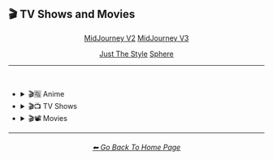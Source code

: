 <h2>🎬 TV Shows and Movies</h2>

<div align="center">

<a href="https://github.com/willwulfken/MidJourney-Styles-and-Keywords-Reference-Light/blob/text-gui/Pages/MJ_V2/Style_Pages/Sphere/TV_and_Movies.md">MidJourney V2</a>
<a href="https://github.com/willwulfken/MidJourney-Styles-and-Keywords-Reference-Light/blob/text-gui/Pages/MJ_V3/Style_Pages/Sphere/TV_and_Movies.md">MidJourney V3</a>

<a href="https://github.com/willwulfken/MidJourney-Styles-and-Keywords-Reference-Light/blob/text-gui/Pages/MJ_V3/Style_Pages/Just_The_Style/TV_and_Movies.md">Just The Style</a>
<a href="https://github.com/willwulfken/MidJourney-Styles-and-Keywords-Reference-Light/blob/text-gui/Pages/MJ_V3/Style_Pages/Sphere/TV_and_Movies.md">Sphere</a>

</div>

<hr>
<br>


- <details><summary>🎬🈯 Anime</summary><p><div align="center">

	| Pokemon | Pokémon |
	| :-: | :-: |
	| <img src="https://github.com/willwulfken/MidJourney-Styles-and-Keywords-Reference-Light/blob/text-gui/Images/MJ_V3/MidJourney_Styles_(sphere)/Drawing_and_Art_Mediums/sphere_Pokemon.webp?raw=true" width="256" /> | <img src="https://github.com/willwulfken/MidJourney-Styles-and-Keywords-Reference-Light/blob/text-gui/Images/MJ_V3/MidJourney_Styles_(sphere)/Drawing_and_Art_Mediums/sphere_Pokemon (2).webp?raw=true" width="256" /> |

	<br>

	| <br>Akira<p><div align="center"><i><h6>Added By <a href="https://github.com/jeisey">Jeisey</a></h6></i></p> | <br>Attack on Titan<p><div align="center"><i><h6>Added By <a href="https://github.com/jeisey">Jeisey</a></h6></i></p> | <br>Bakuman<p><div align="center"><i><h6>Added By <a href="https://github.com/jeisey">Jeisey</a></h6></i></p> |
	| :-: | :-: | :-: |
	| <img src="https://github.com/willwulfken/MidJourney-Styles-and-Keywords-Reference-Light/blob/text-gui/Images/MJ_V3/MidJourney_Styles_(sphere)/TV_and_Movies/Painting_of_Anime/sphere_Painting_of_Akira.webp?raw=true" width="256" /> | <img src="https://github.com/willwulfken/MidJourney-Styles-and-Keywords-Reference-Light/blob/text-gui/Images/MJ_V3/MidJourney_Styles_(sphere)/TV_and_Movies/Painting_of_Anime/sphere_Painting_of_Attack_on_Titan.webp?raw=true" width="256" /> | <img src="https://github.com/willwulfken/MidJourney-Styles-and-Keywords-Reference-Light/blob/text-gui/Images/MJ_V3/MidJourney_Styles_(sphere)/TV_and_Movies/Painting_of_Anime/sphere_Painting_of_Bakuman.webp?raw=true" width="256" /> |
	
	<br>

	| <br>Code Geass<p><div align="center"><i><h6>Added By <a href="https://github.com/jeisey">Jeisey</a></h6></i></p> | <br>Cowboy Bebop<p><div align="center"><i><h6>Added By <a href="https://github.com/jeisey">Jeisey</a></h6></i></p> | <br>Death Note<p><div align="center"><i><h6>Added By <a href="https://github.com/jeisey">Jeisey</a></h6></i></p> |
	| :-: | :-: | :-: |
	| <img src="https://github.com/willwulfken/MidJourney-Styles-and-Keywords-Reference-Light/blob/text-gui/Images/MJ_V3/MidJourney_Styles_(sphere)/TV_and_Movies/Painting_of_Anime/sphere_Painting_of_Code_Geass.webp?raw=true" width="256" /> | <img src="https://github.com/willwulfken/MidJourney-Styles-and-Keywords-Reference-Light/blob/text-gui/Images/MJ_V3/MidJourney_Styles_(sphere)/TV_and_Movies/Painting_of_Anime/sphere_Painting_of_Cowboy_Bebop.webp?raw=true" width="256" /> | <img src="https://github.com/willwulfken/MidJourney-Styles-and-Keywords-Reference-Light/blob/text-gui/Images/MJ_V3/MidJourney_Styles_(sphere)/TV_and_Movies/Painting_of_Anime/sphere_Painting_of_Death_Note.webp?raw=true" width="256" /> |
	
	<br>

	| <br>Detective Conan<p><div align="center"><i><h6>Added By <a href="https://github.com/jeisey">Jeisey</a></h6></i></p> | <br>Dr Stone<p><div align="center"><i><h6>Added By <a href="https://github.com/jeisey">Jeisey</a></h6></i></p> | <br>Dragon Ball Z<p><div align="center"><i><h6>Added By <a href="https://github.com/jeisey">Jeisey</a></h6></i></p> |
	| :-: | :-: | :-: |
	| <img src="https://github.com/willwulfken/MidJourney-Styles-and-Keywords-Reference-Light/blob/text-gui/Images/MJ_V3/MidJourney_Styles_(sphere)/TV_and_Movies/Painting_of_Anime/sphere_Painting_of_Detective_Conan.webp?raw=true" width="256" /> | <img src="https://github.com/willwulfken/MidJourney-Styles-and-Keywords-Reference-Light/blob/text-gui/Images/MJ_V3/MidJourney_Styles_(sphere)/TV_and_Movies/Painting_of_Anime/sphere_Painting_of_Dr_Stone.webp?raw=true" width="256" /> | <img src="https://github.com/willwulfken/MidJourney-Styles-and-Keywords-Reference-Light/blob/text-gui/Images/MJ_V3/MidJourney_Styles_(sphere)/TV_and_Movies/Painting_of_Anime/sphere_Painting_of_Dragon_Ball_Z.webp?raw=true" width="256" /> |
	
	<br>

	| <br>Fullmetal Alchemist<p><div align="center"><i><h6>Added By <a href="https://github.com/jeisey">Jeisey</a></h6></i></p> | <br>Gintama<p><div align="center"><i><h6>Added By <a href="https://github.com/jeisey">Jeisey</a></h6></i></p> | <br>Great Teacher Onizuka<p><div align="center"><i><h6>Added By <a href="https://github.com/jeisey">Jeisey</a></h6></i></p> |
	| :-: | :-: | :-: |
	| <img src="https://github.com/willwulfken/MidJourney-Styles-and-Keywords-Reference-Light/blob/text-gui/Images/MJ_V3/MidJourney_Styles_(sphere)/TV_and_Movies/Painting_of_Anime/sphere_Painting_of_Fullmetal_Alchemist.webp?raw=true" width="256" /> | <img src="https://github.com/willwulfken/MidJourney-Styles-and-Keywords-Reference-Light/blob/text-gui/Images/MJ_V3/MidJourney_Styles_(sphere)/TV_and_Movies/Painting_of_Anime/sphere_Painting_of_Gintama.webp?raw=true" width="256" /> | <img src="https://github.com/willwulfken/MidJourney-Styles-and-Keywords-Reference-Light/blob/text-gui/Images/MJ_V3/MidJourney_Styles_(sphere)/TV_and_Movies/Painting_of_Anime/sphere_Painting_of_Great_Teacher_Onizuka.webp?raw=true" width="256" /> |
	
	<br>

	| <br>Gurren Lagann<p><div align="center"><i><h6>Added By <a href="https://github.com/jeisey">Jeisey</a></h6></i></p> | <br>Haikyu<p><div align="center"><i><h6>Added By <a href="https://github.com/jeisey">Jeisey</a></h6></i></p> | <br>Hajime no Ippo<p><div align="center"><i><h6>Added By <a href="https://github.com/jeisey">Jeisey</a></h6></i></p> |
	| :-: | :-: | :-: |
	| <img src="https://github.com/willwulfken/MidJourney-Styles-and-Keywords-Reference-Light/blob/text-gui/Images/MJ_V3/MidJourney_Styles_(sphere)/TV_and_Movies/Painting_of_Anime/sphere_Painting_of_Gurren_Lagann.webp?raw=true" width="256" /> | <img src="https://github.com/willwulfken/MidJourney-Styles-and-Keywords-Reference-Light/blob/text-gui/Images/MJ_V3/MidJourney_Styles_(sphere)/TV_and_Movies/Painting_of_Anime/sphere_Painting_of_Haikyu.webp?raw=true" width="256" /> | <img src="https://github.com/willwulfken/MidJourney-Styles-and-Keywords-Reference-Light/blob/text-gui/Images/MJ_V3/MidJourney_Styles_(sphere)/TV_and_Movies/Painting_of_Anime/sphere_Painting_of_Hajime_no_Ippo.webp?raw=true" width="256" /> |
	
	<br>

	| <br>Hunter x Hunter<p><div align="center"><i><h6>Added By <a href="https://github.com/jeisey">Jeisey</a></h6></i></p> | <br>Inuyasha<p><div align="center"><i><h6>Added By <a href="https://github.com/jeisey">Jeisey</a></h6></i></p> | <br>Jojos Bizzare Adventures<p><div align="center"><i><h6>Added By <a href="https://github.com/jeisey">Jeisey</a></h6></i></p> |
	| :-: | :-: | :-: |
	| <img src="https://github.com/willwulfken/MidJourney-Styles-and-Keywords-Reference-Light/blob/text-gui/Images/MJ_V3/MidJourney_Styles_(sphere)/TV_and_Movies/Painting_of_Anime/sphere_Painting_of_Hunter_x_Hunter.webp?raw=true" width="256" /> | <img src="https://github.com/willwulfken/MidJourney-Styles-and-Keywords-Reference-Light/blob/text-gui/Images/MJ_V3/MidJourney_Styles_(sphere)/TV_and_Movies/Painting_of_Anime/sphere_Painting_of_Inuyasha.webp?raw=true" width="256" /> | <img src="https://github.com/willwulfken/MidJourney-Styles-and-Keywords-Reference-Light/blob/text-gui/Images/MJ_V3/MidJourney_Styles_(sphere)/TV_and_Movies/Painting_of_Anime/sphere_Painting_of_Jojos_Bizzare_Adventures.webp?raw=true" width="256" /> |
	
	<br>

	| <br>Jujutsu Kaisen<p><div align="center"><i><h6>Added By <a href="https://github.com/jeisey">Jeisey</a></h6></i></p> | <br>Kimetsu no Yaiba (Demon Slayer)<p><div align="center"><i><h6>Added By <a href="https://github.com/jeisey">Jeisey</a></h6></i></p> | <br>Koe no Katachi<p><div align="center"><i><h6>Added By <a href="https://github.com/jeisey">Jeisey</a></h6></i></p> |
	| :-: | :-: | :-: |
	| <img src="https://github.com/willwulfken/MidJourney-Styles-and-Keywords-Reference-Light/blob/text-gui/Images/MJ_V3/MidJourney_Styles_(sphere)/TV_and_Movies/Painting_of_Anime/sphere_Painting_of_Jujutsu_Kaisen.webp?raw=true" width="256" /> | <img src="https://github.com/willwulfken/MidJourney-Styles-and-Keywords-Reference-Light/blob/text-gui/Images/MJ_V3/MidJourney_Styles_(sphere)/TV_and_Movies/Painting_of_Anime/sphere_Painting_of_Kimetsu_no_Yaiba_demon_slayer.webp?raw=true" width="256" /> | <img src="https://github.com/willwulfken/MidJourney-Styles-and-Keywords-Reference-Light/blob/text-gui/Images/MJ_V3/MidJourney_Styles_(sphere)/TV_and_Movies/Painting_of_Anime/sphere_Painting_of_Koe_no_Katachi.webp?raw=true" width="256" /> |
	
	<br>

	| <br>Mob_Psycho_100<p><div align="center"><i><h6>Added By <a href="https://github.com/jeisey">Jeisey</a></h6></i></p> | <br>My Hero Academia<p><div align="center"><i><h6>Added By <a href="https://github.com/jeisey">Jeisey</a></h6></i></p> | <br>Naruto<p><div align="center"><i><h6>Added By <a href="https://github.com/jeisey">Jeisey</a></h6></i></p> |
	| :-: | :-: | :-: |
	| <img src="https://github.com/willwulfken/MidJourney-Styles-and-Keywords-Reference-Light/blob/text-gui/Images/MJ_V3/MidJourney_Styles_(sphere)/TV_and_Movies/Painting_of_Anime/sphere_Painting_of_Mob_Psycho_100.webp?raw=true" width="256" /> | <img src="https://github.com/willwulfken/MidJourney-Styles-and-Keywords-Reference-Light/blob/text-gui/Images/MJ_V3/MidJourney_Styles_(sphere)/TV_and_Movies/Painting_of_Anime/sphere_Painting_of_My_Hero_Academia.webp?raw=true" width="256" /> | <img src="https://github.com/willwulfken/MidJourney-Styles-and-Keywords-Reference-Light/blob/text-gui/Images/MJ_V3/MidJourney_Styles_(sphere)/TV_and_Movies/Painting_of_Anime/sphere_Painting_of_Naruto.webp?raw=true" width="256" /> |
	
	<br>

	| <br>One Piece<p><div align="center"><i><h6>Added By <a href="https://github.com/jeisey">Jeisey</a></h6></i></p> | <br>Ruroni Kenshin<p><div align="center"><i><h6>Added By <a href="https://github.com/jeisey">Jeisey</a></h6></i></p> |
	| :-: | :-: |
	| <img src="https://github.com/willwulfken/MidJourney-Styles-and-Keywords-Reference-Light/blob/text-gui/Images/MJ_V3/MidJourney_Styles_(sphere)/TV_and_Movies/Painting_of_Anime/sphere_Painting_of_One_Piece.webp?raw=true" width="256" /> | <img src="https://github.com/willwulfken/MidJourney-Styles-and-Keywords-Reference-Light/blob/text-gui/Images/MJ_V3/MidJourney_Styles_(sphere)/TV_and_Movies/Painting_of_Anime/sphere_Painting_of_Ruroni_Kenshin.webp?raw=true" width="256" /> |
	
	<br>

	| <br>Spirited Away<p><div align="center"><i><h6>Added By <a href="https://github.com/jeisey">Jeisey</a></h6></i></p> | <br>Steins Gate<p><div align="center"><i><h6>Added By <a href="https://github.com/jeisey">Jeisey</a></h6></i></p> | <br>Sword Art Online<p><div align="center"><i><h6>Added By <a href="https://github.com/jeisey">Jeisey</a></h6></i></p> |
	| :-: | :-: | :-: |
	| <img src="https://github.com/willwulfken/MidJourney-Styles-and-Keywords-Reference-Light/blob/text-gui/Images/MJ_V3/MidJourney_Styles_(sphere)/TV_and_Movies/Painting_of_Anime/sphere_Painting_of_Spirited_Away.webp?raw=true" width="256" /> | <img src="https://github.com/willwulfken/MidJourney-Styles-and-Keywords-Reference-Light/blob/text-gui/Images/MJ_V3/MidJourney_Styles_(sphere)/TV_and_Movies/Painting_of_Anime/sphere_Painting_of_Steins_Gate.webp?raw=true" width="256" /> | <img src="https://github.com/willwulfken/MidJourney-Styles-and-Keywords-Reference-Light/blob/text-gui/Images/MJ_V3/MidJourney_Styles_(sphere)/TV_and_Movies/Painting_of_Anime/sphere_Painting_of_Sword_Art_Online.webp?raw=true" width="256" /> |
	
	<br>

	| <br>Vinland Saga<p><div align="center"><i><h6>Added By <a href="https://github.com/jeisey">Jeisey</a></h6></i></p> |
	| :-: |
	| <img src="https://github.com/willwulfken/MidJourney-Styles-and-Keywords-Reference-Light/blob/text-gui/Images/MJ_V3/MidJourney_Styles_(sphere)/TV_and_Movies/Painting_of_Anime/sphere_Painting_of_Vinland_Saga.webp?raw=true" width="256" /> |

	</div></p></details>



- <details><summary>🎬📺 TV Shows</summary><p><div align="center">

	| TV Show |
	| :-: |
	| <img src="https://github.com/willwulfken/MidJourney-Styles-and-Keywords-Reference-Light/blob/text-gui/Images/MJ_V3/MidJourney_Styles_(sphere)/Wave_13/sphere_TV_Show.webp?raw=true" width="256" /> |
	
	<br>

	| Teletubbies |
	| :-: |
	| <img src="https://github.com/willwulfken/MidJourney-Styles-and-Keywords-Reference-Light/blob/text-gui/Images/MJ_V3/MidJourney_Styles_(sphere)/Wave_9/sphere_Teletubbies.webp?raw=true" width="256" /> |

	<br>

	| Rick and Morty | Simpsons | Family Guy |
	| :-: | :-: | :-: |
	| <img src="https://github.com/willwulfken/MidJourney-Styles-and-Keywords-Reference-Light/blob/text-gui/Images/MJ_V3/MidJourney_Styles_(sphere)/Wave_11/sphere_Rick_and_Morty.webp?raw=true" width="256" /> | <img src="https://github.com/willwulfken/MidJourney-Styles-and-Keywords-Reference-Light/blob/text-gui/Images/MJ_V3/MidJourney_Styles_(sphere)/Wave_9/sphere_Simpsons.webp?raw=true" width="256" /> | <img src="https://github.com/willwulfken/MidJourney-Styles-and-Keywords-Reference-Light/blob/text-gui/Images/MJ_V3/MidJourney_Styles_(sphere)/Wave_9/sphere_Family_Guy.webp?raw=true" width="256" /> |

	<br>
	
	| Adventure Time |
	| :-: |
	| <img src="https://github.com/willwulfken/MidJourney-Styles-and-Keywords-Reference-Light/blob/text-gui/Images/MJ_V3/MidJourney_Styles_(sphere)/Wave_10/sphere_Adventure_Time.webp?raw=true" width="256" /> |

	<br>
	
	| Star Trek |
	| :-: |
	| <img src="https://github.com/willwulfken/MidJourney-Styles-and-Keywords-Reference-Light/blob/text-gui/Images/MJ_V3/MidJourney_Styles_(sphere)/Wave_14/sphere_Star_Trek.webp?raw=true" width="256" /> |

	</div></p></details>



- <details><summary>🎬📽 Movies</summary><p><div align="center">

	| Movie |
	| :-: |
	| <img src="https://github.com/willwulfken/MidJourney-Styles-and-Keywords-Reference-Light/blob/text-gui/Images/MJ_V3/MidJourney_Styles_(sphere)/Wave_13/sphere_Movie.webp?raw=true" width="256" /> |

	<br>

	| Fantasia |
	| :-: |
	| <img src="https://github.com/willwulfken/MidJourney-Styles-and-Keywords-Reference-Light/blob/text-gui/Images/MJ_V3/MidJourney_Styles_(sphere)/Wave_13/sphere_Fantasia.webp?raw=true" width="256" /> |

	<br>
	
	| Tron | In The Style of Tron |
	| :-: | :-: |
	| <img src="https://github.com/willwulfken/MidJourney-Styles-and-Keywords-Reference-Light/blob/text-gui/Images/MJ_V3/MidJourney_Styles_(sphere)/Wave_9/sphere_Tron.webp?raw=true" width="256" /> | <img src="https://github.com/willwulfken/MidJourney-Styles-and-Keywords-Reference-Light/blob/text-gui/Images/MJ_V3/MidJourney_Styles_(sphere)/Wave_9/sphere_In_The_Style_of_Tron.webp?raw=true" width="256" /> |

	<br>
	
	| Saw |
	| :-: |
	| <img src="https://github.com/willwulfken/MidJourney-Styles-and-Keywords-Reference-Light/blob/text-gui/Images/MJ_V3/MidJourney_Styles_(sphere)/Wave_10/sphere_Saw.webp?raw=true" width="256" /> |

	<br>
	
	| Godzilla |
	| :-: |
	| <img src="https://github.com/willwulfken/MidJourney-Styles-and-Keywords-Reference-Light/blob/text-gui/Images/MJ_V3/MidJourney_Styles_(sphere)/Wave_14/sphere_Godzilla.webp?raw=true" width="256" /> |

	</div></p></details>

	
<hr><!--------------->
<div align="center">
<h6><a href="https://github.com/willwulfken/MidJourney-Styles-and-Keywords-Reference-Light/blob/text-gui/README.md">⬅ Go Back To Home Page</a></h6>
</div>